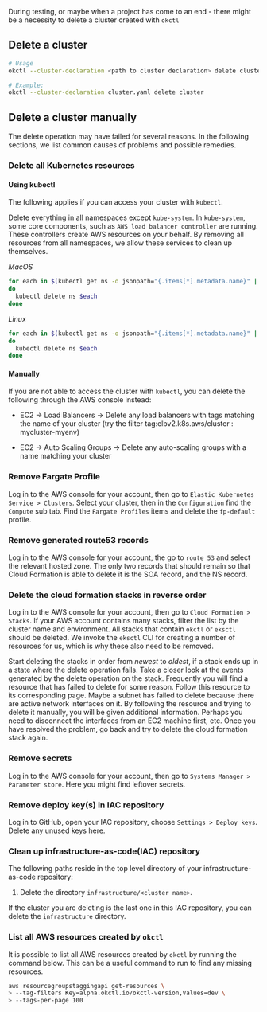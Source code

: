 During testing, or maybe when a project has come to an end - there might be a necessity to delete a cluster created with
`okctl`

## Delete a cluster

```bash
# Usage
okctl --cluster-declaration <path to cluster declaration> delete cluster

# Example:
okctl --cluster-declaration cluster.yaml delete cluster
```

## Delete a cluster manually

The delete operation may have failed for several reasons. In the following sections, we list common causes of problems
and possible remedies.

### Delete all Kubernetes resources

#### Using kubectl

The following applies if you can access your cluster with `kubectl`.

Delete everything in all namespaces except `kube-system`. In `kube-system`, some core components, such as 
`AWS load balancer controller` are running. These controllers create AWS resources on your behalf. By removing all 
resources from all namespaces, we allow these services to clean up themselves.

*MacOS*

```bash
for each in $(kubectl get ns -o jsonpath="{.items[*].metadata.name}" | grep -v kube-system);
do
  kubectl delete ns $each
done
```

*Linux*

```bash
for each in $(kubectl get ns -o jsonpath="{.items[*].metadata.name}" | tr ' ' \\n | grep -v kube-system);
do
  kubectl delete ns $each
done
```

#### Manually

If you are not able to access the cluster with `kubectl`, you can delete the following through the AWS console instead:

* EC2 -> Load Balancers -> Delete any load balancers with tags matching the name of your cluster (try the filter
tag:elbv2.k8s.aws/cluster : mycluster-myenv)

* EC2 -> Auto Scaling Groups -> Delete any auto-scaling groups with a name matching your cluster


### Remove Fargate Profile

Log in to the AWS console for your account, then go to `Elastic Kubernetes Service > Clusters`. Select your cluster, 
then in the `Configuration` find the `Compute` sub tab. Find the `Fargate Profiles` items and delete the `fp-default` 
profile.

### Remove generated route53 records

Log in to the AWS console for your account, the go to `route 53` and select the relevant hosted zone. The only two
records that should remain so that Cloud Formation is able to delete it is the SOA record, and the NS record.

### Delete the cloud formation stacks in reverse order

Log in to the AWS console for your account, then go to `Cloud Formation > Stacks`. If your AWS account contains many 
stacks, filter the list by the cluster name and environment. All stacks that contain `okctl` or `eksctl` should be deleted. We invoke the `eksctl` CLI for creating a number of resources for us, which is why these also need to be removed.

Start deleting the stacks in order from _newest_ to _oldest_, if a stack ends up in a state where the delete operation
fails. Take a closer look at the events generated by the delete operation on the stack. Frequently you will find a 
resource that has failed to delete for some reason. Follow this resource to its corresponding page. Maybe a subnet has 
failed to delete because there are active network interfaces on it. By following the resource and trying to delete it 
manually, you will be given additional information. Perhaps you need to disconnect the interfaces from an EC2 machine
first, etc. Once you have resolved the problem, go back and try to delete the cloud formation stack again.

### Remove secrets

Log in to the AWS console for your account, then go to `Systems Manager > Parameter store`. Here you might find leftover
secrets. 

### Remove deploy key(s) in IAC repository

Log in to GitHub, open your IAC repository, choose `Settings > Deploy keys`. Delete any unused keys here.

### Clean up infrastructure-as-code(IAC) repository

The following paths reside in the top level directory of your infrastructure-as-code repository:

1. Delete the directory `infrastructure/<cluster name>`.

If the cluster you are deleting is the last one in this IAC repository, you can delete the `infrastructure` directory.

### List all AWS resources created by `okctl`

It is possible to list all AWS resources created by `okctl` by running the command below. This can be a useful command to run to find any missing resources.

```bash
aws resourcegroupstaggingapi get-resources \
> --tag-filters Key=alpha.okctl.io/okctl-version,Values=dev \
> --tags-per-page 100
```

